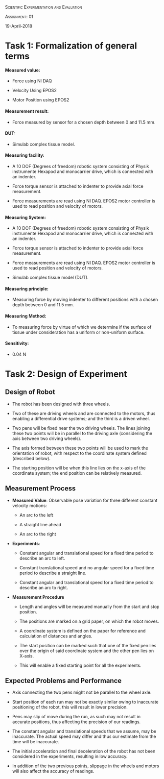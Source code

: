 <span style="font-variant:small-caps;">Scientific Experimentation and
Evaluation</span>

<span style="font-variant:small-caps;">Assignment: 01</span>

19-April-2018

Task 1: Formalization of general terms
======================================

#### Measured value:

-   Force using NI DAQ

-   Velocity Using EPOS2

-   Motor Position using EPOS2

#### Measurement result:

-   Force measured by sensor for a chosen depth between 0 and 11.5 mm.

#### DUT:

-   Simulab complex tissue model.

#### Measuring facility:

-   A 10 DOF (Degrees of freedom) robotic system consisting of Physik
    instrumente Hexapod and monocarrier drive, which is connected with
    an indenter.

-   Force torque sensor is attached to indenter to provide axial
    force measurement.

-   Force measurements are read using NI DAQ. EPOS2 motor controller is
    used to read position and velocity of motors.

#### Measuring System:

-   A 10 DOF (Degrees of freedom) robotic system consisting of Physik
    instrumente Hexapod and monocarrier drive, which is connected with
    an indenter.

-   Force torque sensor is attached to indenter to provide axial
    force measurement.

-   Force measurements are read using NI DAQ. EPOS2 motor controller is
    used to read position and velocity of motors.

-   Simulab complex tissue model (DUT).

#### Measuring principle:

-   Measuring force by moving indenter to different positions with a
    chosen depth between 0 and 11.5 mm.

#### Measuring Method:

-   To measuring force by virtue of which we determine if the surface of
    tissue under consideration has a uniform or non-uniform surface.

#### Sensitivity:

-   0.04 N

Task 2: Design of Experiment
============================

Design of Robot
---------------

-   The robot has been designed with three wheels.

-   Two of these are driving wheels and are connected to the motors,
    thus enabling a differential drive systems; and the third is a
    driven wheel.

-   Two pens will be fixed near the two driving wheels. The lines
    joining these two points will be in parallel to the driving axle
    (considering the axis between two driving wheels).

-   The axis formed between these two points will be used to mark the
    orientation of robot, with respect to the coordinate system defined
    (described below).

-   The starting position will be when this line lies on the x-axis of
    the coordinate system; the end position can be relatively measured.

Measurement Process
-------------------

-   **Measured Value**: Observable pose variation for three different
    constant velocity motions:

    -   An arc to the left

    -   A straight line ahead

    -   An arc to the right

-   **Experiments**:

    -   Constant angular and translational speed for a fixed time period
        to describe an arc to left.

    -   Constant translational speed and no angular speed for a fixed
        time period to describe a straight line.

    -   Constant angular and translational speed for a fixed time period
        to describe an arc to right.

-   **Measurement Procedure**

    -   Length and angles will be measured manually from the start and
        stop position.

    -   The positions are marked on a grid paper, on which the
        robot moves.

    -   A coordinate system is defined on the paper for reference and
        calculation of distances and angles.

    -   The start position can be marked such that one of the fixed pen
        lies over the origin of said coordinate system and the other pen
        lies on X-axis.

    -   This will enable a fixed starting point for all the experiments.

Expected Problems and Performance
---------------------------------

-   Axis connecting the two pens might not be parallel to the
    wheel axle.

-   Start position of each run may not be exactly similar owing to
    inaccurate positioning of the robot, this will result in
    lower precision.

-   Pens may slip of move during the run, as such may not result in
    accurate positions, thus affecting the precision of our readings.

-   The constant angular and translational speeds that we assume, may
    be inaccurate. The actual speed may differ and thus our estimate
    from the time will be inaccurate.

-   The initial acceleration and final deceleration of the robot has not
    been considered in the experiments, resulting in low accuracy.

-   In addition of the two previous points, slippage in the wheels and
    motors will also affect the accuracy of readings.
